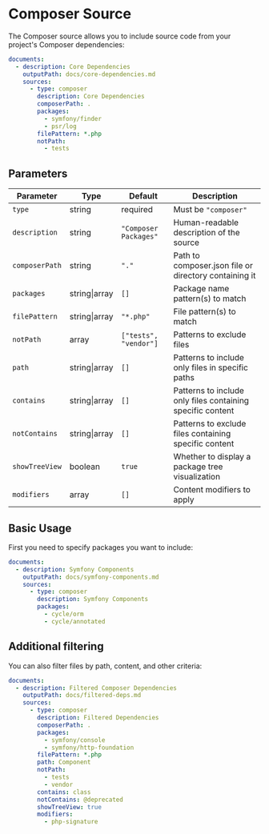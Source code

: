 # Composer Source

The Composer source allows you to include source code from your project's Composer dependencies:

```yaml
documents:
  - description: Core Dependencies
    outputPath: docs/core-dependencies.md
    sources:
      - type: composer
        description: Core Dependencies
        composerPath: .
        packages:
          - symfony/finder
          - psr/log
        filePattern: *.php
        notPath:
          - tests
```

## Parameters

| Parameter      | Type          | Default               | Description                                                |
|----------------|---------------|-----------------------|------------------------------------------------------------|
| `type`         | string        | required              | Must be `"composer"`                                       |
| `description`  | string        | `"Composer Packages"` | Human-readable description of the source                   |
| `composerPath` | string        | `"."`                 | Path to composer.json file or directory containing it      |
| `packages`     | string\|array | `[]`                  | Package name pattern(s) to match                           |
| `filePattern`  | string\|array | `"*.php"`             | File pattern(s) to match                                   |
| `notPath`      | array         | `["tests", "vendor"]` | Patterns to exclude files                                  |
| `path`         | string\|array | `[]`                  | Patterns to include only files in specific paths           |
| `contains`     | string\|array | `[]`                  | Patterns to include only files containing specific content |
| `notContains`  | string\|array | `[]`                  | Patterns to exclude files containing specific content      |
| `showTreeView` | boolean       | `true`                | Whether to display a package tree visualization            |
| `modifiers`    | array         | `[]`                  | Content modifiers to apply                                 |

## Basic Usage

First you need to specify packages you want to include:

```yaml
documents:
  - description: Symfony Components
    outputPath: docs/symfony-components.md
    sources:
      - type: composer
        description: Symfony Components
        packages:
          - cycle/orm
          - cycle/annotated
```

## Additional filtering

You can also filter files by path, content, and other criteria:

```yaml
documents:
  - description: Filtered Composer Dependencies
    outputPath: docs/filtered-deps.md
    sources:
      - type: composer
        description: Filtered Dependencies
        composerPath: .
        packages:
          - symfony/console
          - symfony/http-foundation
        filePattern: *.php
        path: Component
        notPath:
          - tests
          - vendor
        contains: class
        notContains: @deprecated
        showTreeView: true
        modifiers:
          - php-signature
```